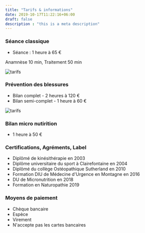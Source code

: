 ```yaml
---
title: "Tarifs & informations"
date: 2019-10-17T11:22:16+06:00
draft: false
description : "this is a meta description"
---
```



### Séance classique

- Séance : 1 heure à 65 €

Anamnèse 10 min, Traitement 50 min

<img src="../images/tarifs-1.jpg" alt="tarifs" class="img-fluid">


### Prévention des blessures

- Bilan complet - 2 heures à 120 €
- Bilan semi-complet - 1 heure à 60 €

<img src="../images/tarifs-2.jpg" alt="tarifs" class="img-fluid">


### Bilan micro nutirition

- 1 heure à 50 €


### Certifications, Agréments, Label

- Diplômé de kinésithérapie en 2003
- Diplôme universitaire du sport à Clairefontaine en 2004
- Diplômé du collège Ostéopathique Sutherland en 2010
- Formation DIU de Médecine d'Urgence en Montagne en 2016 
- DU de Micronutrition en 2018
- Formation en Naturopathie 2019     


### Moyens de paiement   

- Chèque bancaire  
- Espèce  
- Virement   
- N'accepte pas les cartes bancaires